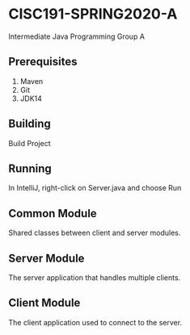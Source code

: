 # CISC191-SPRING2020-A
Intermediate Java Programming Group A
## Prerequisites
1. Maven
2. Git
3. JDK14
## Building
Build Project
## Running
In IntelliJ, right-click on Server.java and choose Run
## Common Module
Shared classes between client and server modules.
## Server Module
The server application that handles multiple clients.
## Client Module
The client application used to connect to the server.
